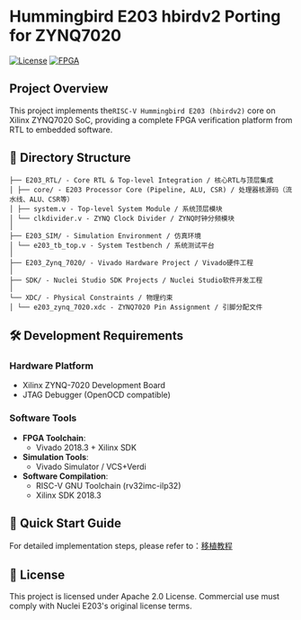 # Hummingbird E203 hbirdv2 Porting for ZYNQ7020
[![License](https://img.shields.io/badge/License-Apache%202.0-blue.svg)](https://opensource.org/licenses/Apache-2.0)
[![FPGA](https://img.shields.io/badge/Platform-Xilinx%20ZYNQ7020-EE4C16)](https://www.xilinx.com)

## Project Overview
This project implements the ​`RISC-V Hummingbird E203 (hbirdv2)` core on Xilinx ZYNQ7020 SoC, providing a complete FPGA verification platform from RTL to embedded software.  

## 📁 Directory Structure
```
├── E203_RTL/ - Core RTL & Top-level Integration / 核心RTL与顶层集成
│ ├── core/ - E203 Processor Core (Pipeline, ALU, CSR) / 处理器核源码（流水线、ALU、CSR等）
│ ├── system.v - Top-level System Module / 系统顶层模块
│ └── clkdivider.v - ZYNQ Clock Divider / ZYNQ时钟分频模块
│
├── E203_SIM/ - Simulation Environment / 仿真环境
│ └── e203_tb_top.v - System Testbench / 系统测试平台
│
├── E203_Zynq_7020/ - Vivado Hardware Project / Vivado硬件工程
│
├── SDK/ - Nuclei Studio SDK Projects / Nuclei Studio软件开发工程
│
└── XDC/ - Physical Constraints / 物理约束
│ └── e203_zynq_7020.xdc - ZYNQ7020 Pin Assignment / 引脚分配文件
```

## 🛠️ Development Requirements

### Hardware Platform
- Xilinx ZYNQ-7020 Development Board  
- JTAG Debugger (OpenOCD compatible)  

### Software Tools
- ​**FPGA Toolchain**:  
  - Vivado 2018.3 + Xilinx SDK
- ​**Simulation Tools**:  
  - Vivado Simulator / VCS+Verdi
- ​**Software Compilation**:  
  - RISC-V GNU Toolchain (rv32imc-ilp32)
  - Xilinx SDK 2018.3

## 🚀 Quick Start Guide
For detailed implementation steps, please refer to：[移植教程](https://blog.csdn.net/m0_62001119/article/details/145978791?fromshare=blogdetail&sharetype=blogdetail&sharerId=145978791&sharerefer=PC&sharesource=m0_62001119&sharefrom=from_link)

## 📜 License
This project is licensed under Apache 2.0 License. Commercial use must comply with Nuclei E203's original license terms.  
